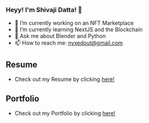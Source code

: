 ### Heyy! I'm Shivaji Datta! 👋

- 🔭 I’m currently working on an NFT Marketplace
- 🌱 I’m currently learning NextJS and the Blockchain
- 💬 Ask me about Blender and Python
- 📫 How to reach me: nyxedout@gmail.com

## Resume
* Check out my Resume by clicking [here!](https://github.com/blacknyx/blacknyx/blob/main/Portfolio/Resume.md)

## Portfolio
* Check out my Portfolio by clicking [here!](https://artifyr-portfolio.vercel.app/)
